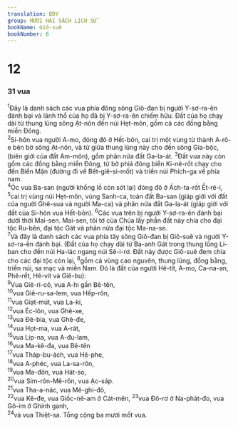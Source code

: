 ```yaml
---
translation: BDY
group: MƯƠI HAI SÁCH LỊCH SỬ
bookName: Giô-suê 
bookNumber: 6
---
```


<div class="title"><h1>12</h1><h3>31 vua</h3></div>
<span class="verse gios_12_1"><sup>1</sup>Đây là danh sách các vua phía đông sông Giô-đan bị người Y-sơ-ra-ên đánh bại và lãnh thổ của họ đã bị Y-sơ-ra-ên chiếm hữu. Đất của họ chạy dài từ thung lũng sông Ạt-nôn đến núi Hẹt-môn, gồm cả các đồng bằng miền Đông.<br/></span>
<span class="verse gios_12_2"><sup>2</sup>Si-hôn vua người A-mo, đóng đô ở Hết-bôn, cai trị một vùng từ thành A-rô-e bên bờ sông Ạt-nôn, và từ giữa thung lũng này cho đến sông Gia-bộc, (biên giới của đất Am-môn), gồm phân nửa đất Ga-la-át. </span>
<span class="verse gios_12_3"><sup>3</sup>Đất vua này còn gồm các đồng bằng miền Đông, từ bờ phiá đông biển Ki-nê-rốt chạy cho đến Biển Mặn (đường đi về Bết-giê-si-mốt) và triền núi Phích-ga về phía nam.<br/></span>
<span class="verse gios_12_4"><sup>4</sup>Óc vua Ba-san (người khổng lồ còn sót lại) đóng đô ở Ách-ta-rốt Ết-rê-i, </span>
<span class="verse gios_12_5"><sup>5</sup>cai trị vùng núi Hẹt-môn, vùng Sanh-ca, toàn đất Ba-san (giáp giới với đất của người Ghê-sua và người Ma-ca) và phân nửa đất Ga-la-át (giáp giới với đất của Si-hôn vua Hết-bôn). </span>
<span class="verse gios_12_6"><sup>6</sup>Các vua trên bị người Y-sơ-ra-ên đánh bại dưới thời Mai-sen. Mai-sen, tôi tớ của Chúa lấy phần đất này chia cho đại tộc Ru-bên, đại tộc Gát và phân nửa đại tộc Ma-na-se.<br/></span>
<span class="verse gios_12_7"><sup>7</sup>Và đây là danh sách các vua phía tây sông Giô-đan bị Giô-suê và người Y-sơ-ra-ên đánh bại. (Đất của họ chạy dài từ Ba-anh Gát trong thung lũng Li-ban cho đến núi Ha-lác ngang núi Sê-i-rơ. Đất này được Giô-suê đem chia cho các đại tộc còn lại, </span>
<span class="verse gios_12_8"><sup>8</sup>gồm cả vùng cao nguvên, thung lũng, đồng bằng, triền núi, sa mạc và miền Nam. Đó là đất của người Hê-tít, A-mo, Ca-na-an, Phê-rết, Hê-vít và Giê-bu):<br/></span>
<span class="verse gios_12_9"><sup>9</sup>Vua Giê-ri-cô, vua A-hi gần Bê-tên,<br/></span>
<span class="verse gios_12_10"><sup>10</sup>vua Giê-ru-sa-lem, vua Hếp-rôn,<br/></span>
<span class="verse gios_12_11"><sup>11</sup>vua Giạt-mút, vua La-ki,<br/></span>
<span class="verse gios_12_12"><sup>12</sup>vua Éc-lôn, vua Ghê-xe,<br/></span>
<span class="verse gios_12_13"><sup>13</sup>vua Đê-bia, vua Ghê-đe,<br/></span>
<span class="verse gios_12_14"><sup>14</sup>vua Họt-ma, vua A-rát,<br/></span>
<span class="verse gios_12_15"><sup>15</sup>vua Líp-na, vua A-đu-lam,<br/></span>
<span class="verse gios_12_16"><sup>16</sup>vua Ma-kê-đa, vua Bê-tên<br/></span>
<span class="verse gios_12_17"><sup>17</sup>vua Tháp-bu-ách, vua Hê-phe,<br/></span>
<span class="verse gios_12_18"><sup>18</sup>vua A-phéc, vua La-sa-rôn,<br/></span>
<span class="verse gios_12_19"><sup>19</sup>vua Ma-đôn, vua Hát-so,<br/></span>
<span class="verse gios_12_20"><sup>20</sup>vua Sim-rôn-Mê-rôn, vua Ạc-sáp.<br/></span>
<span class="verse gios_12_21"><sup>21</sup>vua Tha-a-nác, vua Mê-ghi-đô,<br/></span>
<span class="verse gios_12_22"><sup>22</sup>vua Kê-đe, vua Giốc-nê-am ở Cát-mên, </span>
<span class="verse gios_12_23"><sup>23</sup>vua Đô-rơ ở Na-phát-đo, vua Gô-im ở Ghinh ganh,<br/></span>
<span class="verse gios_12_24"><sup>24</sup>và vua Thiệt-sa. Tổng cộng ba mươi mốt vua.</span>
